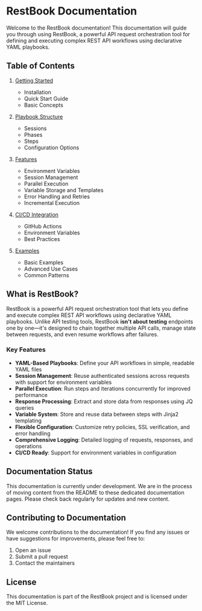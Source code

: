# RestBook Documentation

Welcome to the RestBook documentation! This documentation will guide you through using RestBook, a powerful API request orchestration tool for defining and executing complex REST API workflows using declarative YAML playbooks.

## Table of Contents

1. [Getting Started](./getting-started.md)
   - Installation
   - Quick Start Guide
   - Basic Concepts

2. [Playbook Structure](./playbook-structure.md)
   - Sessions
   - Phases
   - Steps
   - Configuration Options

3. [Features](./features.md)
   - Environment Variables
   - Session Management
   - Parallel Execution
   - Variable Storage and Templates
   - Error Handling and Retries
   - Incremental Execution

4. [CI/CD Integration](./ci-cd.md)
   - GitHub Actions
   - Environment Variables
   - Best Practices

5. [Examples](./examples.md)
   - Basic Examples
   - Advanced Use Cases
   - Common Patterns

## What is RestBook?

RestBook is a powerful API request orchestration tool that lets you define and execute complex REST API workflows using declarative YAML playbooks. Unlike API testing tools, RestBook **isn't about testing** endpoints one by one—it's designed to chain together multiple API calls, manage state between requests, and even resume workflows after failures.

### Key Features

- **YAML-Based Playbooks**: Define your API workflows in simple, readable YAML files
- **Session Management**: Reuse authenticated sessions across requests with support for environment variables
- **Parallel Execution**: Run steps and iterations concurrently for improved performance
- **Response Processing**: Extract and store data from responses using JQ queries
- **Variable System**: Store and reuse data between steps with Jinja2 templating
- **Flexible Configuration**: Customize retry policies, SSL verification, and error handling
- **Comprehensive Logging**: Detailed logging of requests, responses, and operations
- **CI/CD Ready**: Support for environment variables in configuration

## Documentation Status

This documentation is currently under development. We are in the process of moving content from the README to these dedicated documentation pages. Please check back regularly for updates and new content.

## Contributing to Documentation

We welcome contributions to the documentation! If you find any issues or have suggestions for improvements, please feel free to:

1. Open an issue
2. Submit a pull request
3. Contact the maintainers

## License

This documentation is part of the RestBook project and is licensed under the MIT License. 